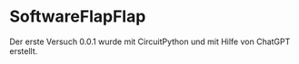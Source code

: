 # SoftwareFlapFlap

Der erste Versuch 0.0.1 wurde mit CircuitPython und mit Hilfe von ChatGPT erstellt.